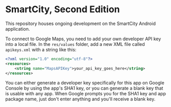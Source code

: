 SmartCity, Second Edition
================

This repository houses ongoing development on the SmartCity Android application.

To connect to Google Maps, you need to add your own developer API key into a local file.
In the ```res/values``` folder, add a new XML file called ```apikeys.xml``` with a string like this:

```xml
<?xml version="1.0" encoding="utf-8"?>
<resources>
    <string name="MapsAPIKey">your_api_key_goes_here</string>
</resources>
```
You can either generate a developer key specifically for this app on Google Console by using the app's SHA1
key, or you can generate a blank key that is usable with any app. When Google prompts you for the SHA1
key and app package name, just don't enter anything and you'll receive a blank key.